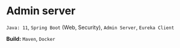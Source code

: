 # Admin server

`Java: 11`, `Spring Boot` (Web, Security), `Admin Server`, `Eureka Client`

**Build:** `Maven`, `Docker`
